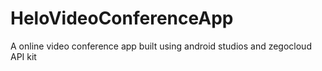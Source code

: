 # HeloVideoConferenceApp
A online video conference app built using android studios and zegocloud API kit



